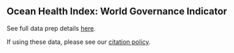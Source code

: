 ## Ocean Health Index: World Governance Indicator

See full data prep details [here](https://rawgit.com/OHI-Science/ohiprep/master/globalprep/prs_res_wgi/v2017/WGI_dataprep.html).

If using these data, please see our [citation policy](http://ohi-science.org/citation-policy/).
